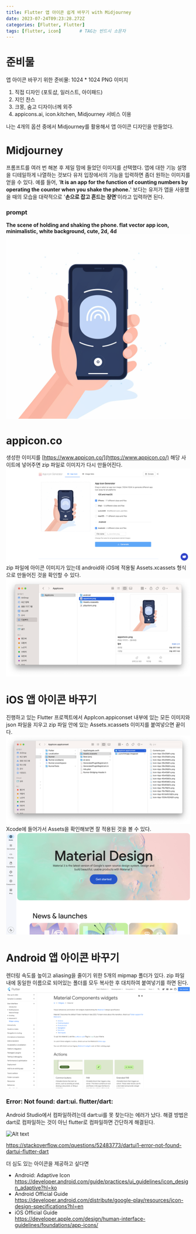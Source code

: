 ```yaml
---
title: Flutter 앱 아이콘 쉽게 바꾸기 with Midjourney
date: 2023-07-24T09:23:28.272Z
categories: [Flutter, Flutter]
tags: [flutter, icon]		# TAG는 반드시 소문자
---
```


# 준비물
앱 아이콘 바꾸기 위한 준비물: 1024 * 1024 PNG 이미지

1. 직접 디자인 (포토샵, 일러스트, 아이패드)
2. 지인 찬스
3. 크몽, 숨고 디자이너께 외주
4. appicons.ai, icon.kitchen, Midjourney 서비스 이용

나는 4개의 옵션 중에서 Midjourney를 활용해서 앱 아이콘 디자인을 만들었다.

# Midjourney
프롬프트를 여러 번 해본 후 제일 맘에 들었던 이미지를 선택했다. 앱에 대한 기능 설명을 디테일하게 나열하는 것보다 유저 입장에서의 기능을 입력하면 좀더 원하는 이미지를 얻을 수 있다. 예를 들어, '**It is an app for the function of counting numbers by operating the counter when you shake the phone.**' 보다는 유저가 앱을 사용했을 때의 모습을 대략적으로 '**손으로 잡고 흔드는 장면**'이라고 입력하면 된다.
### prompt
**The scene of holding and shaking the phone. flat vector app icon, minimalistic, white background, cute, 2d, 4d**
![Alt text](/assets/img/to/shake_count_icon.png)


# appicon.co
생성한 이미지를 [https://www.appicon.co/](https://www.appicon.co/) 해당 사이트에 넣어주면 zip 파일로 이미지가 다시 만들어진다.
![Alt text](/assets/img/to/appicon_shake_app.png)
zip 파일에 아이콘 이미지가 있는데 android와 iOS에 적용될 Assets.xcassets 형식으로 만들어진 것을 확인할 수 있다.
![Alt text](/assets/img/to/finder.png)

# iOS 앱 아이콘 바꾸기
진행하고 있는 Flutter 프로젝트에서 AppIcon.appiconset 내부에 있는 모든 이미지와 json 파일을 지우고 zip 파일 안에 있는 Assets.xcassets 이미지를 붙여넣으면 끝이다.
![Alt text](/assets/img/to/flutter_iso_icon.png)
Xcode에 들어가서 Assets을 확인해보면 잘 적용된 것을 볼 수 있다. 
![Alt text](image.png)

# Android 앱 아이콘 바꾸기
렌더링 속도를 높이고 aliasing을 줄이기 위한 5개의 mipmap 폴더가 있다. zip 파일 내에 동일한 이름으로 되어있는 폴더를 모두 복사한 후 대치하여 붙여넣기를 하면 된다. 
![Alt text](image-1.png)

### Error: Not found: dart:ui. flutter/dart:
Android Studio에서 컴파일하려는데 dart:ui를 못 찾는다는 에러가 났다. 해결 방법은 dart로 컴파일하는 것이 아닌 flutter로 컴파일하면 간단하게 해결된다.

![Alt text](image-2.png)

https://stackoverflow.com/questions/52483773/dartui1-error-not-found-dartui-flutter-dart


더 심도 있는 아이콘을 제공하고 싶다면
- Android: Adaptive Icon  
https://developer.android.com/guide/practices/ui_guidelines/icon_design_adaptive?hl=ko
- Android Official Guide   
https://developer.android.com/distribute/google-play/resources/icon-design-specifications?hl=en
- iOS Official Guide   
https://developer.apple.com/design/human-interface-guidelines/foundations/app-icons/
